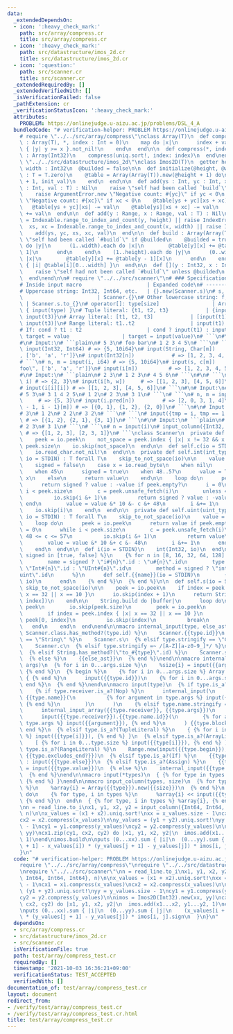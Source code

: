 ```yaml
---
data:
  _extendedDependsOn:
  - icon: ':heavy_check_mark:'
    path: src/array/compress.cr
    title: src/array/compress.cr
  - icon: ':heavy_check_mark:'
    path: src/datastructure/imos_2d.cr
    title: src/datastructure/imos_2d.cr
  - icon: ':question:'
    path: src/scanner.cr
    title: src/scanner.cr
  _extendedRequiredBy: []
  _extendedVerifiedWith: []
  _isVerificationFailed: false
  _pathExtension: cr
  _verificationStatusIcon: ':heavy_check_mark:'
  attributes:
    PROBLEM: https://onlinejudge.u-aizu.ac.jp/problems/DSL_4_A
  bundledCode: "# verification-helper: PROBLEM https://onlinejudge.u-aizu.ac.jp/problems/DSL_4_A\n\
    # require \"../../src/array/compress\"\nclass Array(T)\n  def compress(values\
    \ : Array(T), *, index : Int = 0)\n    map do |x|\n      index + values.bsearch_index\
    \ { |y| y >= x }.not_nil!\n    end\n  end\n\n  def compress(*, index : Int = 0)\
    \ : Array(Int32)\n    compress(uniq.sort!, index: index)\n  end\nend\n\n# require\
    \ \"../../src/datastructure/imos_2d\"\nclass Imos2D(T)\n  getter height : Int32,\
    \ width : Int32\n  @builded = false\n\n  def initialize(@height, @width, init_val\
    \ : T = T.zero)\n    @table = Array(Array(T)).new(@height + 1) do\n      Array(T).new(@width\
    \ + 1, init_val)\n    end\n  end\n\n  def add(ys : Int, yc : Int, xs : Int, xc\
    \ : Int, val : T) : Nil\n    raise \"self had been called `build`\" if @builded\n\
    \    raise ArgumentError.new \"Negative count: #{yc}\" if yc < 0\n    raise ArgumentError.new\
    \ \"Negative count: #{xc}\" if xc < 0\n    @table[ys + yc][xs + xc] += val\n \
    \   @table[ys + yc][xs] -= val\n    @table[ys][xs + xc] -= val\n    @table[ys][xs]\
    \ += val\n  end\n\n  def add(y : Range, x : Range, val : T) : Nil\n    ys, yc\
    \ = Indexable.range_to_index_and_count(y, height) || raise IndexError.new\n  \
    \  xs, xc = Indexable.range_to_index_and_count(x, width) || raise IndexError.new\n\
    \    add(ys, yc, xs, xc, val)\n  end\n\n  def build : Array(Array(T))\n    raise\
    \ \"self had been called `#build`\" if @builded\n    @builded = true\n    (0..height).each\
    \ do |y|\n      (1..width).each do |x|\n        @table[y][x] += @table[y][x -\
    \ 1]\n      end\n    end\n    (1..height).each do |y|\n      (0..width).each do\
    \ |x|\n        @table[y][x] += @table[y - 1][x]\n      end\n    end\n    (0...height).map\
    \ { |i| @table[i][0...width] }\n  end\n\n  def [](y : Int32, x : Int32) : T\n\
    \    raise \"self had not been called `#build`\" unless @builded\n    @table[y][x]\n\
    \  end\nend\n\n# require \"../../src/scanner\"\n# ### Specifications\n#\n# ```plain\n\
    # Inside input macro                     | Expanded code\n# ---------------------------------------+---------------------------------------\n\
    # Uppercase string: Int32, Int64, etc.   | {}.new(Scanner.s)\n# s, c, i, iN, uN\
    \                        | Scanner.{}\n# Other lowercase string: f, big_i, etc.\
    \ | Scanner.s.to_{}\n# operator[]: type[size]                 | Array.new(input(size))\
    \ { input(type) }\n# Tuple literal: {t1, t2, t3}            | {input(t1), input(t2),\
    \ input(t3)}\n# Array literal: [t1, t2, t3]            | [input(t1), input(t2),\
    \ input(t3)]\n# Range literal: t1..t2                  | input(t1)..input(t2)\n\
    # If: cond ? t1 : t2                     | cond ? input(t1) : input(t2)\n# Assign:\
    \ target = value                 | target = input(value)\n# ```\n#\n# ### Examples\n\
    #\n# Input:\n# ```plain\n# 5 3\n# foo bar\n# 1 2 3 4 5\n# ```\n# ```\n# n, m =\
    \ input(Int32, Int64) # => {5, 10i64}\n# input(String, Char[m])     # => {\"foo\"\
    , ['b', 'a', 'r']}\n# input(Int32[n])            # => [1, 2, 3, 4, 5]\n# ```\n\
    # ```\n# n, m = input(i, i64) # => {5, 10i64}\n# input(s, c[m])       # => {\"\
    foo\", ['b', 'a', 'r']}\n# input(i[n])          # => [1, 2, 3, 4, 5]\n# ```\n\
    #\n# Input:\n# ```plain\n# 2 3\n# 1 2 3\n# 4 5 6\n# ```\n#\n# ```\n# h, w = input(i,\
    \ i) # => {2, 3}\n# input(i[h, w])     # => [[1, 2, 3], [4, 5, 6]]\n# ```\n# ```\n\
    # input(i[i][i]) # => [[1, 2, 3], [4, 5, 6]]\n# ```\n#\n# Input:\n# ```plain\n\
    # 5 3\n# 3 1 4 2 5\n# 1 2\n# 2 3\n# 3 1\n# ```\n# ```\n# n, m = input(i, i)  \
    \     # => {5, 3}\n# input(i.pred[n])         # => [2, 0, 3, 1, 4]\n# input({i\
    \ - 1, i - 1}[m]) # => [{0, 1}, {1, 2}, {2, 0}]\n# ```\n#\n# Input:\n# ```plain\n\
    # 3\n# 1 2\n# 2 2\n# 3 2\n# ```\n# ```\n# input({tmp = i, tmp == 1 ? i : i.pred}[i])\
    \ # => [{1, 2}, {2, 1}, {3, 1}]\n# ```\n#\n# Input:\n# ```plain\n# 3\n# 1 2\n\
    # 2 3\n# 3 1\n# ```\n# ```\n# n = input(i)\n# input_column({Int32, Int32}, n)\
    \ # => {[1, 2, 3], [2, 3, 1]}\n# ```\nclass Scanner\n  private def self.skip_to_not_space(io)\n\
    \    peek = io.peek\n    not_space = peek.index { |x| x != 32 && x != 10 } ||\
    \ peek.size\n    io.skip(not_space)\n  end\n\n  def self.c(io = STDIN)\n    skip_to_not_space(io)\n\
    \    io.read_char.not_nil!\n  end\n\n  private def self.int(int_type : T.class,\
    \ io = STDIN) : T forall T\n    skip_to_not_space(io)\n\n    value = T.zero\n\
    \    signed = false\n    case x = io.read_byte\n    when nil\n      raise IO::EOFError.new\n\
    \    when 45\n      signed = true\n    when 48..57\n      value = T.new 48 &-\
    \ x\n    else\n      return value\n    end\n\n    loop do\n      peek = io.peek\n\
    \      return signed ? value : -value if peek.empty?\n      i = 0\n      while\
    \ i < peek.size\n        c = peek.unsafe_fetch(i)\n        unless 48 <= c <= 57\n\
    \          io.skip(i &+ 1)\n          return signed ? value : -value\n       \
    \ end\n        value = value &* 10 &- c &+ 48\n        i &+= 1\n      end\n  \
    \    io.skip(i)\n    end\n  end\n\n  private def self.uint(uint_type : T.class,\
    \ io = STDIN) : T forall T\n    skip_to_not_space(io)\n    value = T.zero\n\n\
    \    loop do\n      peek = io.peek\n      return value if peek.empty?\n      i\
    \ = 0\n      while i < peek.size\n        c = peek.unsafe_fetch(i)\n        unless\
    \ 48 <= c <= 57\n          io.skip(i &+ 1)\n          return value\n        end\n\
    \        value = value &* 10 &+ c &- 48\n        i &+= 1\n      end\n      io.skip(i)\n\
    \    end\n  end\n\n  def i(io = STDIN)\n    int(Int32, io)\n  end\n\n  {% for\
    \ signed in [true, false] %}\n    {% for n in [8, 16, 32, 64, 128] %}\n      {%\n\
    \        name = signed ? \"i#{n}\".id : \"u#{n}\".id\n        type = signed ?\
    \ \"Int#{n}\".id : \"UInt#{n}\".id\n        method = signed ? \"int\".id : \"\
    uint\".id\n      %}\n      def self.{{name}}(io = STDIN)\n        {{method}}({{type}},\
    \ io)\n      end\n    {% end %}\n  {% end %}\n\n  def self.s(io = STDIN)\n   \
    \ skip_to_not_space(io)\n\n    peek = io.peek\n    if index = peek.index { |x|\
    \ x == 32 || x == 10 }\n      io.skip(index + 1)\n      return String.new(peek[0,\
    \ index])\n    end\n\n    String.build do |buffer|\n      loop do\n        buffer.write\
    \ peek\n        io.skip(peek.size)\n        peek = io.peek\n        break if peek.empty?\n\
    \        if index = peek.index { |x| x == 32 || x == 10 }\n          buffer.write\
    \ peek[0, index]\n          io.skip(index)\n          break\n        end\n   \
    \   end\n    end\n  end\nend\n\nmacro internal_input(type, else_ast)\n  {% if\
    \ Scanner.class.has_method?(type.id) %}\n    Scanner.{{type.id}}\n  {% elsif type.stringify\
    \ == \"String\" %}\n    Scanner.s\n  {% elsif type.stringify == \"Char\" %}\n\
    \    Scanner.c\n  {% elsif type.stringify =~ /[A-Z][a-z0-9_]*/ %}\n    {{type.id}}.new(Scanner.s)\n\
    \  {% elsif String.has_method?(\"to_#{type}\".id) %}\n    Scanner.s.to_{{type.id}}\n\
    \  {% else %}\n    {{else_ast}}\n  {% end %}\nend\n\nmacro internal_input_array(type,\
    \ args)\n  {% for i in 0...args.size %}\n    %size{i} = input({{args[i]}})\n \
    \ {% end %}\n  {% begin %}\n    {% for i in 0...args.size %} Array.new(%size{i})\
    \ { {% end %}\n      input({{type.id}})\n    {% for i in 0...args.size %} } {%\
    \ end %}\n  {% end %}\nend\n\nmacro input(type)\n  {% if type.is_a?(Call) %}\n\
    \    {% if type.receiver.is_a?(Nop) %}\n      internal_input(\n        {{type.name}},\
    \ {{type.name}}(\n          {% for argument in type.args %} input({{argument}}),\
    \ {% end %}\n        )\n      )\n    {% elsif type.name.stringify == \"[]\" %}\n\
    \      internal_input_array({{type.receiver}}, {{type.args}})\n    {% else %}\n\
    \      input({{type.receiver}}).{{type.name.id}}(\n        {% for argument in\
    \ type.args %} input({{argument}}), {% end %}\n      ) {{type.block}}\n    {%\
    \ end %}\n  {% elsif type.is_a?(TupleLiteral) %}\n    { {% for i in 0...type.size\
    \ %} input({{type[i]}}), {% end %} }\n  {% elsif type.is_a?(ArrayLiteral) %}\n\
    \    [ {% for i in 0...type.size %} input({{type[i]}}), {% end %} ]\n  {% elsif\
    \ type.is_a?(RangeLiteral) %}\n    Range.new(input({{type.begin}}), input({{type.end}}),\
    \ {{type.excludes_end?}})\n  {% elsif type.is_a?(If) %}\n    {{type.cond}} ? input({{type.then}})\
    \ : input({{type.else}})\n  {% elsif type.is_a?(Assign) %}\n    {{type.target}}\
    \ = input({{type.value}})\n  {% else %}\n    internal_input({{type.id}}, {{type.id}})\n\
    \  {% end %}\nend\n\nmacro input(*types)\n  { {% for type in types %} input({{type}}),\
    \ {% end %} }\nend\n\nmacro input_column(types, size)\n  {% for type, i in types\
    \ %}\n    %array{i} = Array({{type}}).new({{size}})\n  {% end %}\n  {{size}}.times\
    \ do\n    {% for type, i in types %}\n      %array{i} << input({{type}})\n   \
    \ {% end %}\n  end\n  { {% for type, i in types %} %array{i}, {% end %} }\nend\n\
    \nn = read_line.to_i\nx1, y1, x2, y2 = input_column({Int64, Int64, Int64, Int64},\
    \ n)\n\nx_values = (x1 + x2).uniq.sort!\nxx = x_values.size - 1\ncx1 = x1.compress(x_values)\n\
    cx2 = x2.compress(x_values)\n\ny_values = (y1 + y2).uniq.sort!\nyy = y_values.size\
    \ - 1\ncy1 = y1.compress(y_values)\ncy2 = y2.compress(y_values)\n\nimos = Imos2D(Int32).new(xx,\
    \ yy)\ncx1.zip(cy1, cx2, cy2) do |x1, y1, x2, y2|\n  imos.add(x1...x2, y1...y2,\
    \ 1)\nend\nimos.build\n\nputs (0...xx).sum { |i|\n  (0...yy).sum { |j|\n    (x_values[i\
    \ + 1] - x_values[i]) * (y_values[j + 1] - y_values[j]) * imos[i, j].sign\n  }\n\
    }\n"
  code: "# verification-helper: PROBLEM https://onlinejudge.u-aizu.ac.jp/problems/DSL_4_A\n\
    require \"../../src/array/compress\"\nrequire \"../../src/datastructure/imos_2d\"\
    \nrequire \"../../src/scanner\"\nn = read_line.to_i\nx1, y1, x2, y2 = input_column({Int64,\
    \ Int64, Int64, Int64}, n)\n\nx_values = (x1 + x2).uniq.sort!\nxx = x_values.size\
    \ - 1\ncx1 = x1.compress(x_values)\ncx2 = x2.compress(x_values)\n\ny_values =\
    \ (y1 + y2).uniq.sort!\nyy = y_values.size - 1\ncy1 = y1.compress(y_values)\n\
    cy2 = y2.compress(y_values)\n\nimos = Imos2D(Int32).new(xx, yy)\ncx1.zip(cy1,\
    \ cx2, cy2) do |x1, y1, x2, y2|\n  imos.add(x1...x2, y1...y2, 1)\nend\nimos.build\n\
    \nputs (0...xx).sum { |i|\n  (0...yy).sum { |j|\n    (x_values[i + 1] - x_values[i])\
    \ * (y_values[j + 1] - y_values[j]) * imos[i, j].sign\n  }\n}\n"
  dependsOn:
  - src/array/compress.cr
  - src/datastructure/imos_2d.cr
  - src/scanner.cr
  isVerificationFile: true
  path: test/array/compress_test.cr
  requiredBy: []
  timestamp: '2021-10-03 16:36:21+09:00'
  verificationStatus: TEST_ACCEPTED
  verifiedWith: []
documentation_of: test/array/compress_test.cr
layout: document
redirect_from:
- /verify/test/array/compress_test.cr
- /verify/test/array/compress_test.cr.html
title: test/array/compress_test.cr
---
```

